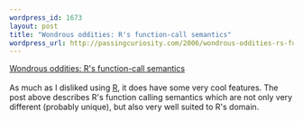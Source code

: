 ```yaml
--- 
wordpress_id: 1673
layout: post
title: "Wondrous oddities: R's function-call semantics"
wordpress_url: http://passingcuriosity.com/2006/wondrous-oddities-rs-function-call-semantics/
---
```

<a href="http://blog.moertel.com/articles/2006/01/20/wondrous-oddities-rs-function-call-semantics">Wondrous oddities: R's function-call semantics</a><br /><br />As much as I disliked using <a href="http://www.r-project.org/">R</a>, it does have some very cool features. The post above describes R's function calling semantics which are not only very different (probably unique), but also very well suited to R's domain.

